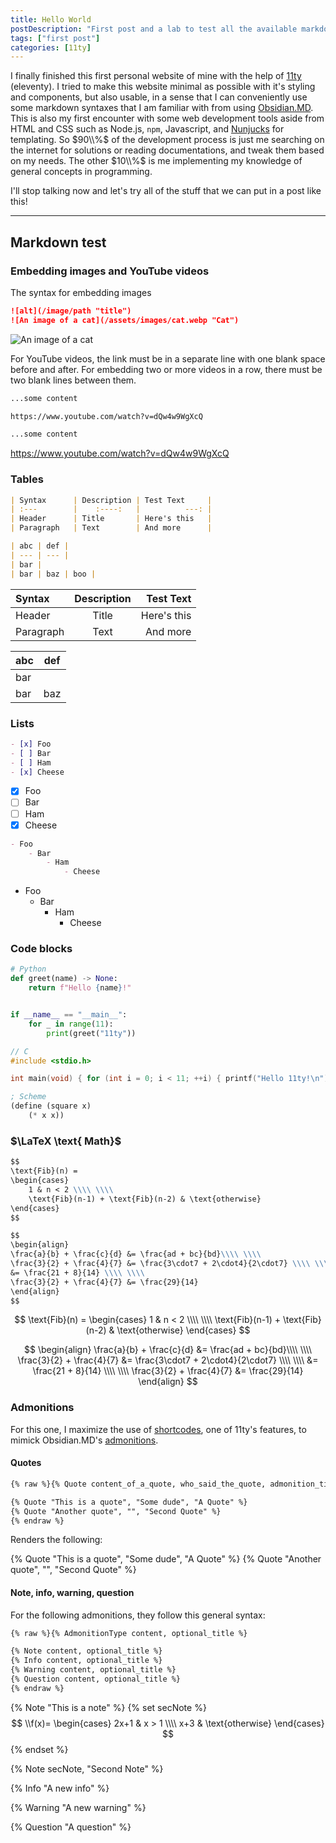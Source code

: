 ```yaml
---
title: Hello World
postDescription: "First post and a lab to test all the available markdown stuff that I can do with 11ty together with my custom configurations."
tags: ["first post"]
categories: [11ty]
---
```


I finally finished this first personal website of mine with the help of [11ty](https://11ty.dev) (eleventy). I tried to make this website minimal as possible with it's styling and components, but also usable, in a sense that I can conveniently use some markdown syntaxes that I am familiar with from using [Obsidian.MD](https://obsidian.md). This is also my first encounter with some web development tools aside from HTML and CSS such as Node.js, `npm`, Javascript, and [Nunjucks](https://mozilla.github.io/nunjucks/) for templating. So $90\\%$ of the development process is just me searching on the internet for solutions or reading documentations, and tweak them based on my needs. The other $10\\%$ is me implementing my knowledge of general concepts in programming.

I'll stop talking now and let's try all of the stuff that we can put in a post like this!

---

## Markdown test

### Embedding images and YouTube videos

The syntax for embedding images

```md
![alt](/image/path "title")
![An image of a cat](/assets/images/cat.webp "Cat")
```

![An image of a cat](/assets/images/cat.webp "Cat")

For YouTube videos, the link must be in a separate line with one blank space before and after. For embedding two or more videos in a row, there must be two blank lines between them.

```md
...some content

https://www.youtube.com/watch?v=dQw4w9WgXcQ

...some content
```

https://www.youtube.com/watch?v=dQw4w9WgXcQ

### Tables

```md
| Syntax      | Description | Test Text     |
| :---        |    :----:   |          ---: |
| Header      | Title       | Here's this   |
| Paragraph   | Text        | And more      |

| abc | def |
| --- | --- |
| bar |
| bar | baz | boo |
```

| Syntax      | Description | Test Text     |
| :---        |    :----:   |          ---: |
| Header      | Title       | Here's this   |
| Paragraph   | Text        | And more      |

| abc | def |
| --- | --- |
| bar |
| bar | baz | boo |

### Lists

```md
- [x] Foo
- [ ] Bar
- [ ] Ham
- [x] Cheese
```

- [x] Foo
- [ ] Bar
- [ ] Ham
- [x] Cheese

```md
- Foo
    - Bar
        - Ham
            - Cheese
```

- Foo
    - Bar
        - Ham
            - Cheese

### Code blocks

```python
# Python
def greet(name) -> None:
    return f"Hello {name}!"


if __name__ == "__main__":
    for _ in range(11): 
        print(greet("11ty"))
```

```c
// C
#include <stdio.h>

int main(void) { for (int i = 0; i < 11; ++i) { printf("Hello 11ty!\n"); } return 0; }
```

```scheme
; Scheme
(define (square x)
    (* x x))
```

### $\LaTeX \text{ Math}$

```md
$$
\text{Fib}(n) =
\begin{cases}
    1 & n < 2 \\\\ \\\\
    \text{Fib}(n-1) + \text{Fib}(n-2) & \text{otherwise}
\end{cases}
$$

$$
\begin{align}
\frac{a}{b} + \frac{c}{d} &= \frac{ad + bc}{bd}\\\\ \\\\
\frac{3}{2} + \frac{4}{7} &= \frac{3\cdot7 + 2\cdot4}{2\cdot7} \\\\ \\\\
&= \frac{21 + 8}{14} \\\\ \\\\
\frac{3}{2} + \frac{4}{7} &= \frac{29}{14}
\end{align}
$$
```

$$
\text{Fib}(n) =
\begin{cases}
    1 & n < 2 \\\\ \\\\
    \text{Fib}(n-1) + \text{Fib}(n-2) & \text{otherwise}
\end{cases}
$$

$$
\begin{align}
\frac{a}{b} + \frac{c}{d} &= \frac{ad + bc}{bd}\\\\ \\\\
\frac{3}{2} + \frac{4}{7} &= \frac{3\cdot7 + 2\cdot4}{2\cdot7} \\\\ \\\\
&= \frac{21 + 8}{14} \\\\ \\\\
\frac{3}{2} + \frac{4}{7} &= \frac{29}{14}
\end{align}
$$

### Admonitions

For this one, I maximize the use of [shortcodes](https://www.11ty.dev/docs/shortcodes/), one of 11ty's features, to mimick Obsidian.MD's  [admonitions](https://notes.nicolevanderhoeven.com/Obsidian+Admonition).

#### Quotes

```md
{% raw %}{% Quote content_of_a_quote, who_said_the_quote, admonition_title %}

{% Quote "This is a quote", "Some dude", "A Quote" %}
{% Quote "Another quote", "", "Second Quote" %}
{% endraw %}
```

Renders the following:

{% Quote "This is a quote", "Some dude", "A Quote" %}
{% Quote "Another quote", "", "Second Quote" %}

#### Note, info, warning, question

For the following admonitions, they follow this general syntax:

```md
{% raw %}{% AdmonitionType content, optional_title %}

{% Note content, optional_title %}
{% Info content, optional_title %}
{% Warning content, optional_title %}
{% Question content, optional_title %}
{% endraw %}
```

{% Note "This is a note" %}
{% set secNote %}
$$
\\f(x)=
\begin{cases}
    2x+1 & x > 1 \\\\
    x+3 & \text{otherwise}
\end{cases}
$$
{% endset %}

{% Note secNote, "Second Note" %}

{% Info "A new info" %}

{% Warning "A new warning" %}

{% Question "A question" %}
